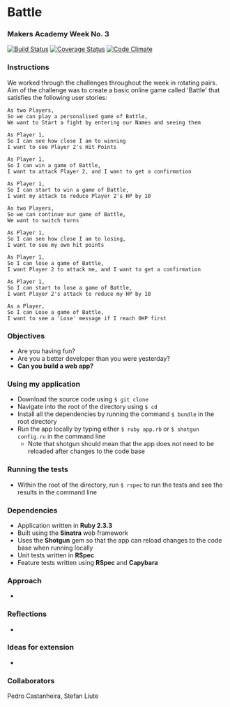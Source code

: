# Battle
### Makers Academy Week No. 3

[![Build Status](https://travis-ci.org/KatHicks/battle.svg?branch=master)](https://travis-ci.org/KatHicks/battle) [![Coverage Status](https://coveralls.io/repos/github/KatHicks/battle/badge.svg?branch=master)](https://coveralls.io/github/KatHicks/battle?branch=master) [![Code Climate](https://codeclimate.com/github/KatHicks/battle/badges/gpa.svg)](https://codeclimate.com/github/KatHicks/battle)

### Instructions

We worked through the challenges throughout the week in rotating pairs. Aim of the challenge was to create a basic online game called 'Battle' that satisfies the following user stories:

```
As two Players,
So we can play a personalised game of Battle,
We want to Start a fight by entering our Names and seeing them

As Player 1,
So I can see how close I am to winning
I want to see Player 2's Hit Points

As Player 1,
So I can win a game of Battle,
I want to attack Player 2, and I want to get a confirmation

As Player 1,
So I can start to win a game of Battle,
I want my attack to reduce Player 2's HP by 10

As two Players,
So we can continue our game of Battle,
We want to switch turns

As Player 1,
So I can see how close I am to losing,
I want to see my own hit points

As Player 1,
So I can lose a game of Battle,
I want Player 2 to attack me, and I want to get a confirmation

As Player 1,
So I can start to lose a game of Battle,
I want Player 2's attack to reduce my HP by 10

As a Player,
So I can Lose a game of Battle,
I want to see a 'Lose' message if I reach 0HP first
```

### Objectives

* Are you having fun?
* Are you a better developer than you were yesterday?
* **Can you build a web app?**

### Using my application

* Download the source code using `$ git clone`
* Navigate into the root of the directory using `$ cd`
* Install all the dependencies by running the command `$ bundle` in the root directory
* Run the app locally by typing either `$ ruby app.rb` or `$ shotgun config.ru` in the command line
  * Note that shotgun should mean that the app does not need to be reloaded after changes to the code base

### Running the tests

* Within the root of the directory, run `$ rspec` to run the tests and see the results in the command line

### Dependencies

* Application written in **Ruby 2.3.3**
* Built using the **Sinatra** web framework
* Uses the **Shotgun** gem so that the app can reload changes to the code base when running locally
* Unit tests written in **RSpec**
* Feature tests written using **RSpec** and **Capybara**

### Approach

*

### Reflections

*

### Ideas for extension

*

### Collaborators

Pedro Castanheira, Stefan Liute
